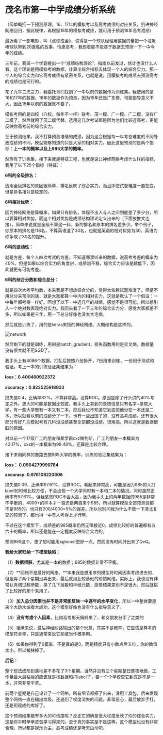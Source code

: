 # 茂名市第一中学成绩分析系统

（简单概括一下预测原理，16、17年的模拟考以及高考成绩的对应关系，扔进神经网络回归，据此规律，再根据18年的模拟考成绩，就可用于预测18年高考成绩）

最近看了一部电影，叫《点球成金》，说得是一个球队经理用数据的量把一个垃圾棒球队带到20连胜的故事。恰逢高考，我想着能不能基于数据去预测一下一中今年的成绩。

三年前，我班一个学霸提出一个“成绩结构理论”，指南以前发过，估计也没什么人看。这个理论是用模拟考的数据，计算出综合指标去体现一个人的综合实力。那一个人的综合实力和它高考成绩有紧密关系，也就是说，用模拟考的成绩去预测高考的成绩也是可行的。

花了九牛二虎之力，我委托哥们找到了一中以前的数据作为训练集。我使用的是16和17年的数据，18年的数据作为预测，因为15年还是广东卷，可能指导意义不大，因此15年以前的数据就不要了。

模拟考用的是四校（八校，每年不一样）联考、茂一模、广一模、广二模，没有广二模了，然后就用了茂二模代替。选用这几次考试都是因为他们比较近高考，更能反映你高考前的综合实力。

至于预测结果，我不打算预测准确的成绩，因为这会根据每一年考卷难度的不同导致成绩的不同，模型能够知道的只是大家的相对实力，因此这里预测的是两个指标：**上一本的概率以及上985大学的概率。**

然后有了训练集，接下来就是特征工程，也就是说让神经网络考虑什么样的指标，我用了以下25个指标（特征）：

**6科的全级排名：**

选用全级排名的原因很简单，排名反映了综合实力，而且即使试卷难度一直在变，但是排名相对是稳定的。

**6科相对优势：**

因为神经网络是算概率，如果只有排名，体现不出人与人之间到底差了多少分，所以要算相对优势。而这个相对优势是成绩结构理论定义出来的（下面放推文连接），简单来说就是全级不算这一科，新的排名和原本的排名差多少。举个例子，你原本的排名是118名，不算英语退了30名，也就是英语的相对优势为30，英语为你争取了30名的提升。

**6科的波动性：**

就是方差，每个人四次考试的方差。不知道哪里听来的数据，说高考考差的概率为40%，但是如果以综合实力的角度讲，成绩越不稳，综合实力应该是越低下，因此就更有可能考差。

**6科的综合分数和综合总分：**

就是四次大考平均数，本来我是不想放综合分的，觉得太依赖试题难度了。但是不用总分来预测的话，就是大家都算一中内的相对实力，这就是默认了一个假设：一中每年都考得一样好。回想了以下一中近几年的战绩，感觉不是很可能，所以想引入一个绝对数表现绝对实力。我回头看了一下三年的综合实力分，感觉大家都差不多，所以如果是三年，用一下总分好像也没太大毛病。

然后就是训练了，用的是keras来搭的神经网络。大概结构是这样的。

![network](C:\Users\Dell\Desktop\score\network.jpg)

然后剩下的就是训练，用的是batch_gradient，损失函数用的是交叉熵，数据量没有很大就不用SGD了。

我手头上有4086个数据，打乱后按照八份拆开，7份用来训练，一份用于测试和验证。考上一本的训练验证集结果为：

**loss：0.400460922372**

**accuracy：0.822525618833**



损失值0.4，正确率82%，不算非常高。没算ROC。原因是除了开头讲的40%考差之外，更大的可能是数据比较脏。我手头上拿到的录取信息只有名字+录取大学，有一些大学既有一本又有二本，然后我也不知道它到底把他分在一本还是二本，所以就看以前的成绩分了一下。也有一些出国了的，没有高考成绩。还有很大部分有好几次模拟考有几科没成绩甚至全部都没成绩，很难搞，所以这就是数据很脏的原因。

对以前一个17级广工的朋友和某学霸cxz做判断，广工的朋友一本概率为43.17%，cxz的一本概率为99.48%，还算是比较合理。



接下来用同样的套路去搞985大学的概率，训练的验证集结果为：

**loss： 0.0904279990764**

**accuracy: 0.976109220306**



损失值0.09，正确率97.61%，没算ROC。看起来非常高，可能是因为985的人打label的时候比较方便，不会出现一个大学同时有一本和二本的情况。同时虽然正确率有97.61%，但我感觉ROC不会太高，因为我手头上的两年数据的985是非常不平衡的，4000+的样本才一百还是两百来个985，所以就算模型全部预测说都不是985的，也只有200/4000=5%的误差。所以也别问我为什么不做一下清北复交的预测了，那也得一中有人考得上才行啊。

不过在这个模型下，成绩差的985概率仍然无限接近0，成绩比较好的普遍都有五六十的概率，所以还是能在一定程度反映综合实力的。

预测985这个，想了想可能用xgboost更好一点，然而没有时间肝出来了QvQ。



**我给大家归纳一下模型缺陷：**

（1）**数据很脏**，尤其是一本的数据；985的数据非常不平衡。

（2）**网络不是最好的网络。**本来我是想用序列模型将时间因素考虑进去的，但是弄了两个星期没弄出来，最后就用比较基础的前馈网络。实际上，我也没有非常认真调过超参数，换了几下层数和神经元数，感觉结果差别不是很大，然后就挑了比较好的那个来用了。

（3）**加入总分因素也并不是非常能反映一中逐年的水平变化**，所以一中整体要是来个大跳水或者大成功，这个模型好像也没有什么指导意义了。

（4）**没有考虑个人因素**，比如高考那天姨妈来了、和女朋友分手了之类的

（5）准确来说，最后神经网路输出的那个玩意，其实不是概率，它应该是样本的模型符合率，只是通常来说它能被当作概率用。

（6）如果你得到了0概率，不是真的是0，而是精度只有小数点后五位，你的数值太小，所以被抹掉了。



**后记：**

整个想法成形到落地差不多花了3个星期，当然并没有三个星期整日整夜地做，工作量最大最枯燥的应该就是找数据和打label了，要一个个学校查它到底是不是一本，非常非常辛苦。

前两个星期是自己设计了一个网络，所有细节都搭了出来，没用工具包，后来发现整个网络一直在输出垃圾，还遇到了梯度消失的问题，非常恶心，最后放弃手打，还是用现成的库好了。

这个预测结果能有多大的可信度呢？反正它的确是很大程度反映了你的综合实力，这是你平时辛辛苦苦学习得来的。至于真的事实是不是这样，这个模型也没有非常合理，所以都是娱乐为主，高考成绩还是听天由命吧。